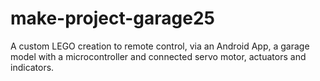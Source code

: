 # make-project-garage25
A custom LEGO creation to remote control, via an Android App, a garage model with a microcontroller and connected servo motor, actuators and indicators.

